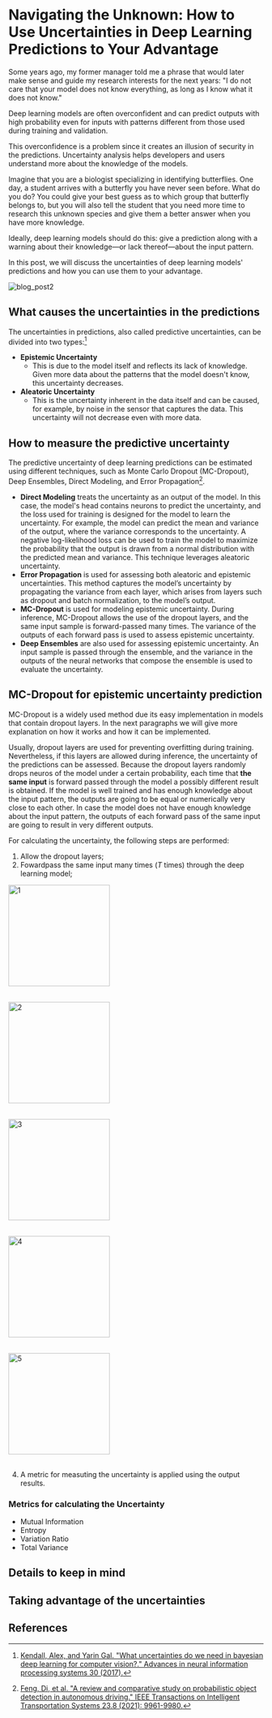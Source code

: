 # Navigating the Unknown: How to Use Uncertainties in Deep Learning Predictions to Your Advantage

Some years ago, my former manager told me a phrase that would later make sense and guide my research interests for the next years: "I do not care that your model does not know everything, as long as I know what it does not know."

Deep learning models are often overconfident and can predict outputs with high probability even for inputs with patterns different from those used during training and validation.

This overconfidence is a problem since it creates an illusion of security in the predictions. Uncertainty analysis helps developers and users understand more about the knowledge of the models.

Imagine that you are a biologist specializing in identifying butterflies. One day, a student arrives with a butterfly you have never seen before. What do you do? You could give your best guess as to which group that butterfly belongs to, but you will also tell the student that you need more time to research this unknown species and give them a better answer when you have more knowledge.

Ideally, deep learning models should do this: give a prediction along with a warning about their knowledge—or lack thereof—about the input pattern.

In this post, we will discuss the uncertainties of deep learning models' predictions and how you can use them to your advantage.

![blog_post2](https://github.com/remaro-network/blog-posts/assets/58445878/6f70a90d-d43d-49c8-b944-2208dea52810)


## What causes the uncertainties in the predictions

The uncertainties in predictions, also called predictive uncertainties, can be divided into two types:[^1]
* **Epistemic Uncertainty**
    * This is due to the model itself and reflects its lack of knowledge. Given more data about the patterns that the model doesn't know, this uncertainty decreases.
* **Aleatoric Uncertainty**
    * This is the uncertainty inherent in the data itself and can be caused, for example, by noise in the sensor that captures the data. This uncertainty will not decrease even with more data.


## How to measure the predictive uncertainty

The predictive uncertainty of deep learning predictions can be estimated using different techniques, such as Monte Carlo Dropout (MC-Dropout), Deep Ensembles, Direct Modeling, and Error Propagation[^2].

* **Direct Modeling** treats the uncertainty as an output of the model. In this case, the model's head contains neurons to predict the uncertainty, and the loss used for training is designed for the model to learn the uncertainty. For example, the model can predict the mean and variance of the output, where the variance corresponds to the uncertainty. A negative log-likelihood loss can be used to train the model to maximize the probability that the output is drawn from a normal distribution with the predicted mean and variance. This technique leverages aleatoric uncertainty.
* **Error Propagation** is used for assessing both aleatoric and epistemic uncertainties. This method captures the model’s uncertainty by propagating the variance from each layer, which arises from layers such as dropout and batch normalization, to the model’s output.
* **MC-Dropout** is used for modeling epistemic uncertainty. During inference, MC-Dropout allows the use of the dropout layers, and the same input sample is forward-passed many times. The variance of the outputs of each forward pass is used to assess epistemic uncertainty.
* **Deep Ensembles** are also used for assessing epistemic uncertainty. An input sample is passed through the ensemble, and the variance in the outputs of the neural networks that compose the ensemble is used to evaluate the uncertainty.


## MC-Dropout for epistemic uncertainty prediction

MC-Dropout is a widely used method due its easy implementation in models that contain dropout layers. In the next paragraphs we will give more explanation on how it works and how it can be implemented.

Usually, dropout layers are used for preventing overfitting during training. Nevertheless, if this layers are allowed during inference, the uncertainty of the predictions can be assessed. Because the dropout layers randomly drops neuros of the model under a certain probability, each time that **the same input** is forward passed through the model a possibly different result is obtained. If the model is well trained and has enough knowledge about the input pattern, the outputs are going to be equal or numerically very close to each other. In case the model does not have enough knowledge about the input pattern, the outputs of each forward pass of the same input are going to result in very different outputs.

For calculating the uncertainty, the following steps are performed:
1. Allow the dropout layers;
2. Fowardpass the same input many times (_T_ times) through the deep learning model;

<img src="https://github.com/remaro-network/blog-posts/assets/58445878/28fceb1e-be03-464a-be4b-5f18f132316e" alt="1"  height="200"><br><br>


<img src="https://github.com/remaro-network/blog-posts/assets/58445878/3aebcad0-4b51-418f-b98e-cf8241571e34" alt="2"  height="200"><br><br>


<img src="https://github.com/remaro-network/blog-posts/assets/58445878/710793fd-45d5-4a43-8710-c8bcf4c622b8" alt="3"  height="200"><br><br>


<img src="https://github.com/remaro-network/blog-posts/assets/58445878/ebb27b3b-5163-4774-a677-64b8e6e75fc5" alt="4"  height="200"><br><br>


<img src="https://github.com/remaro-network/blog-posts/assets/58445878/0f1d57a0-af3b-4def-b49b-999df15e3c93" alt="5"  height="200"><br><br>


4. A metric for measuting the uncertainty is applied using the output results.

### Metrics for calculating the Uncertainty

* Mutual Information
* Entropy
* Variation Ratio
* Total Variance

## Details to keep in mind 


## Taking advantage of the uncertainties

## References 
[^1]: [Kendall, Alex, and Yarin Gal. "What uncertainties do we need in bayesian deep learning for computer vision?." Advances in neural information processing systems 30 (2017).](chrome-extension://efaidnbmnnnibpcajpcglclefindmkaj/https://proceedings.neurips.cc/paper_files/paper/2017/file/2650d6089a6d640c5e85b2b88265dc2b-Paper.pdf)
[^2]: [Feng, Di, et al. "A review and comparative study on probabilistic object detection in autonomous driving." IEEE Transactions on Intelligent Transportation Systems 23.8 (2021): 9961-9980.](https://ieeexplore.ieee.org/stamp/stamp.jsp?arnumber=9525313&casa_token=8RA6XUdmNUEAAAAA:t9KrRgd3RRbMIMjXQtaOP2oxw28jWgOTqn5UvqJ7EF6HrJNf7QivccRpkkw70kWhynwM2Lph&tag=1)
